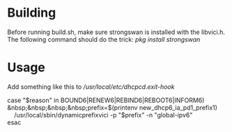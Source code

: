# Building
Before running build.sh, make sure strongswan is installed with the libvici.h.
The following command should do the trick: *pkg install strongswan*


# Usage
Add something like this to */usr/local/etc/dhcpcd.exit-hook*

case "$reason" in  
BOUND6|RENEW6|REBIND6|REBOOT6|INFORM6)  
&nbsp;&nbsp;&nbsp;&nbsp;prefix=$(printenv new_dhcp6_ia_pd1_prefix1)<br />
&nbsp;&nbsp;&nbsp;&nbsp;/usr/local/sbin/dynamicprefixvici -p "$prefix" -n "global-ipv6"  
esac